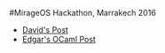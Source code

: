 #MirageOS Hackathon, Marrakech 2016

* [David's Post](https://gist.github.com/pqwy/df7f3722bd7220d4ba3eb515940bbca1)
* [Edgar's OCaml Post](https://github.com/fxfactorial/an-ocaml-adoption-manifesto)
